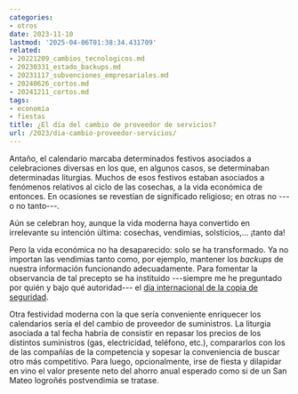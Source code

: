 ```yaml
---
categories:
- otros
date: 2023-11-10
lastmod: '2025-04-06T01:38:34.431709'
related:
- 20221209_cambios_tecnologicos.md
- 20230331_estado_backups.md
- 20231117_subvenciones_empresariales.md
- 20240626_cortos.md
- 20241211_cortos.md
tags:
- economía
- fiestas
title: ¿El día del cambio de proveedor de servicios?
url: /2023/dia-cambio-proveedor-servicios/
---
```


Antaño, el calendario marcaba determinados festivos asociados a celebraciones diversas en los que, en algunos casos, se determinaban determinadas liturgias. Muchos de esos festivos estaban asociados a fenómenos relativos al ciclo de las cosechas, a la vida económica de entonces. En ocasiones se revestían de significado religioso; en otras no ---o no tanto---.

Aún se celebran hoy, aunque la vida moderna haya convertido en irrelevante su intención última: cosechas, vendimias, solsticios,... ¡tanto da!

Pero la vida económica no ha desaparecido: solo se ha transformado. Ya no importan las vendimias tanto como, por ejemplo, mantener los _backups_ de nuestra información funcionando adecuadamente. Para fomentar la observancia de tal precepto se ha instituido ---siempre me he preguntado por quién y bajo qué autoridad--- el [día internacional de la copia de seguridad](https://www.datanalytics.com/2023/03/30/dia-internacional-copia-seguridad/).

Otra festividad moderna con la que sería conveniente enriquecer los calendarios sería el del cambio de proveedor de suministros. La liturgia asociada a tal fecha habría de consistir en repasar los precios de los distintos suministros (gas, electricidad, teléfono, etc.), compararlos con los de las compañías de la competencia y sopesar la conveniencia de buscar otro más competitivo. Para luego, opcionalmente, irse de fiesta y dilapidar en vino el valor presente neto del ahorro anual esperado como si de un San Mateo logroñés postvendimia se tratase.
